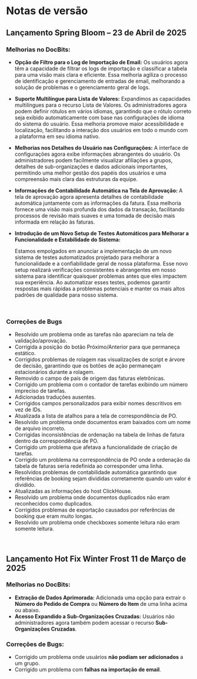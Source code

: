 # Notas de versão

## Lançamento Spring Bloom – 23 de Abril de 2025

### Melhorias no DocBits:

* **Opção de Filtro para o Log de Importação de Email:** Os usuários agora têm a capacidade de filtrar os logs de importação e classificar a tabela para uma visão mais clara e eficiente. Essa melhoria agiliza o processo de identificação e gerenciamento de entradas de email, melhorando a solução de problemas e o gerenciamento geral de logs.
* **Suporte Multilíngue para Lista de Valores:** Expandimos as capacidades multilíngues para o recurso Lista de Valores. Os administradores agora podem definir rótulos em vários idiomas, garantindo que o rótulo correto seja exibido automaticamente com base nas configurações de idioma do sistema do usuário. Essa melhoria promove maior acessibilidade e localização, facilitando a interação dos usuários em todo o mundo com a plataforma em seu idioma nativo.
* **Melhorias nos Detalhes do Usuário nas Configurações:** A interface de configurações agora exibe informações abrangentes do usuário. Os administradores podem facilmente visualizar afiliações a grupos, detalhes de sub-organizações e dados adicionais importantes, permitindo uma melhor gestão dos papéis dos usuários e uma compreensão mais clara das estruturas da equipe.
* **Informações de Contabilidade Automática na Tela de Aprovação:** A tela de aprovação agora apresenta detalhes de contabilidade automática juntamente com as informações da fatura. Essa melhoria fornece uma visão mais profunda dos dados da transação, facilitando processos de revisão mais suaves e uma tomada de decisão mais informada em relação às faturas.
*   **Introdução de um Novo Setup de Testes Automáticos para Melhorar a Funcionalidade e Estabilidade do Sistema:**

    Estamos empolgados em anunciar a implementação de um novo sistema de testes automatizados projetado para melhorar a funcionalidade e a confiabilidade geral de nossa plataforma. Esse novo setup realizará verificações consistentes e abrangentes em nosso sistema para identificar quaisquer problemas antes que eles impactem sua experiência. Ao automatizar esses testes, podemos garantir respostas mais rápidas a problemas potenciais e manter os mais altos padrões de qualidade para nosso sistema.

    ​

### Correções de Bugs

* Resolvido um problema onde as tarefas não apareciam na tela de validação/aprovação.
* Corrigida a posição do botão Próximo/Anterior para que permaneça estático.
* Corrigidos problemas de rolagem nas visualizações de script e árvore de decisão, garantindo que os botões de ação permaneçam estacionários durante a rolagem.
* Removido o campo de país de origem das faturas eletrônicas.
* Corrigido um problema com o contador de tarefas exibindo um número impreciso de tarefas.
* Adicionadas traduções ausentes.
* Corrigidos campos personalizados para exibir nomes descritivos em vez de IDs.
* Atualizada a lista de atalhos para a tela de correspondência de PO.
* Resolvido um problema onde documentos eram baixados com um nome de arquivo incorreto.
* Corrigidas inconsistências de ordenação na tabela de linhas de fatura dentro da correspondência de PO.
* Corrigido um problema que afetava a funcionalidade de criação de tarefas.
* Corrigido um problema na correspondência de PO onde a ordenação da tabela de faturas seria redefinida ao corresponder uma linha.
* Resolvidos problemas de contabilidade automática garantindo que referências de booking sejam divididas corretamente quando um valor é dividido.
* Atualizadas as informações do host ClickHouse.
* Resolvido um problema onde documentos duplicados não eram reconhecidos como duplicados.
* Corrigidos problemas de exportação causados por referências de booking que eram muito longas.
* Resolvido um problema onde checkboxes somente leitura não eram somente leitura.

​

## Lançamento Hot Fix Winter Frost 11 de Março de 2025

### Melhorias no DocBits:

* **Extração de Dados Aprimorada:** Adicionada uma opção para extrair o **Número do Pedido de Compra** ou **Número do Item** de uma linha acima ou abaixo.
* **Acesso Expandido a Sub-Organizações Cruzadas:** Usuários não administradores agora também podem acessar o recurso **Sub-Organizações Cruzadas**.

### **Correções de Bugs:**

* Corrigido um problema onde usuários **não podiam ser adicionados** a um grupo.
* Corrigido um problema com **falhas na importação de email**.

